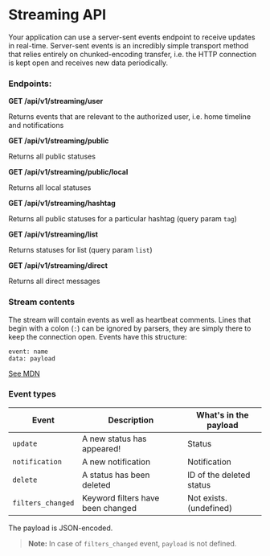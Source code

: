 Streaming API
=============

Your application can use a server-sent events endpoint to receive updates in real-time. Server-sent events is an incredibly simple transport method that relies entirely on chunked-encoding transfer, i.e. the HTTP connection is kept open and receives new data periodically.

### Endpoints:

**GET /api/v1/streaming/user**

Returns events that are relevant to the authorized user, i.e. home timeline and notifications

**GET /api/v1/streaming/public**

Returns all public statuses

**GET /api/v1/streaming/public/local**

Returns all local statuses

**GET /api/v1/streaming/hashtag**

Returns all public statuses for a particular hashtag (query param `tag`)

**GET /api/v1/streaming/list**

Returns statuses for list (query param `list`)

**GET /api/v1/streaming/direct**

Returns all direct messages

### Stream contents

The stream will contain events as well as heartbeat comments. Lines that begin with a colon (`:`) can be ignored by parsers, they are simply there to keep the connection open. Events have this structure:

```
event: name
data: payload
```

[See MDN](https://developer.mozilla.org/en-US/docs/Web/API/Server-sent_events/Using_server-sent_events#Event_stream_format)

### Event types

|Event|Description|What's in the payload|
|-----|-----------|---------------------|
|`update`|A new status has appeared!|Status|
|`notification`|A new notification|Notification|
|`delete`|A status has been deleted|ID of the deleted status|
|`filters_changed`|Keyword filters have been changed|Not exists. (undefined)|

The payload is JSON-encoded.

> **Note:** In case of  `filters_changed` event, `payload` is not defined.
